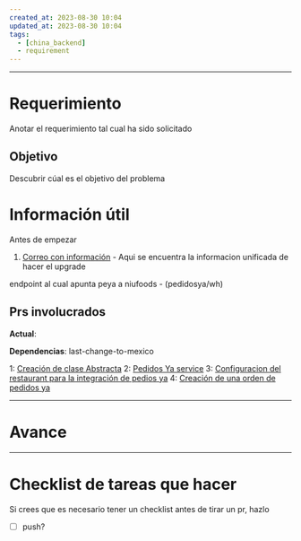 ```yaml
---
created_at: 2023-08-30 10:04
updated_at: 2023-08-30 10:04
tags:
  - [china_backend]
  - requirement
---
```

********


# Requerimiento

Anotar el requerimiento tal cual ha sido solicitado


## Objetivo

Descubrir cúal es el objetivo del problema


# Información útil

Antes de empezar

1. [Correo con información](https://mail.google.com/mail/u/0/#inbox/FMfcgzGtwqMDCpDKjJScDfQPxjdVWgSJ) - Aqui se encuentra la informacion unificada de hacer el upgrade


endpoint al cual apunta peya a niufoods - (pedidosya/wh)
## Prs involucrados

**Actual**:

**Dependencias**: last-change-to-mexico

1: [Creación de clase Abstracta](https://bitbucket.org/niusushi/china-backend/pull-requests/388)
2: [Pedidos Ya service](https://bitbucket.org/niusushi/china-backend/pull-requests/389)
3: [Configuracion del restaurant para la integración de pedios ya](https://bitbucket.org/niusushi/china-backend/pull-requests/new?source=1715-configure-restaurant-peya&t=1)
4: [Creación de una orden de pedidos ya](https://bitbucket.org/niusushi/china-backend/pull-requests/new?source=create-new-order-peya&t=1)



---
# Avance






---
# Checklist de tareas que hacer 

Si crees que es necesario tener un checklist antes de tirar un pr, hazlo

- [ ] push?